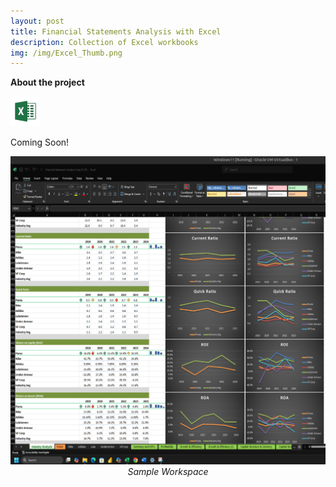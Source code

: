 ```yaml
---
layout: post
title: Financial Statements Analysis with Excel
description: Collection of Excel workbooks 
img: /img/Excel_Thumb.png
---
```


**About the project**

![](/img/Excel_icon.png) 

Coming Soon!

<!-- This repository contains a curated collection of **Transact-SQL (T-SQL)** scripts designed for learning, reference, and practice using the **AdventureWorks** sample database.  
Each script demonstrates key SQL Server concepts and operations, from basic querying and joins to more advanced topics like window functions, stored procedures, and common table expressions (CTEs).

---
<br/>
`Link to the project files:` <a href="https://github.com/Al-1n/T-SQL">github.com/Al-1n/T-SQL</a> 


**Requirements**

<style type="text/css">
.tg  {border-collapse:collapse;border-spacing:0;}
.tg td{border-color:black;border-style:solid;border-width:1px;font-family:Arial, sans-serif;font-size:14px;
  overflow:hidden;padding:10px 5px;word-break:normal;}
.tg th{border-color:black;border-style:solid;border-width:1px;font-family:Arial, sans-serif;font-size:14px;
  font-weight:normal;overflow:hidden;padding:10px 5px;word-break:normal;}
.tg .tg-0pky{border-color:inherit;text-align:left;vertical-align:top}
</style>
<table class="tg">
<thead>
  <tr>
    <th class="tg-0pky">Microsoft SQL Server (T-SQL)</th>        
  </tr>
</thead>
<tbody>
  <tr>
    <th class="tg-0pky">AdventureWorks Database</th>        
  </tr>
  <tr>
    <th class="tg-0pky">Visual Studio Code</th>    
  </tr> 
</tbody>
</table>
      
<br/>
**How to use this project**

1. Clone the repository  
2. Connect **VS Code** to your SQL Server instance  
3. Open and execute any `.sql` file against the **AdventureWorks** database  

**Contributors**

<a href="https://www.linkedin.com/in/alin-airinei/">Alin Airinei</a>

---
<br/>
# Features
<br/>
- Organized T-SQL examples by topic (reading data, inserting data, updating data, transactions, stored procedures, etc.)
- Compatible with **SQL Server** and **VS Code SQL extensions**
- Tested against the **AdventureWorks** database
- Ideal for reference, learning, or interview preparation
-->
<p align="center" width="60%">
  <img src="/img/Excel_sample1.png" alt=""><br/>
  <em>Sample Workspace </em> 
</p>
<br/>  

